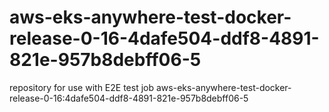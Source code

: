 # aws-eks-anywhere-test-docker-release-0-16-4dafe504-ddf8-4891-821e-957b8debff06-5
repository for use with E2E test job aws-eks-anywhere-test-docker-release-0-16:4dafe504-ddf8-4891-821e-957b8debff06-5
